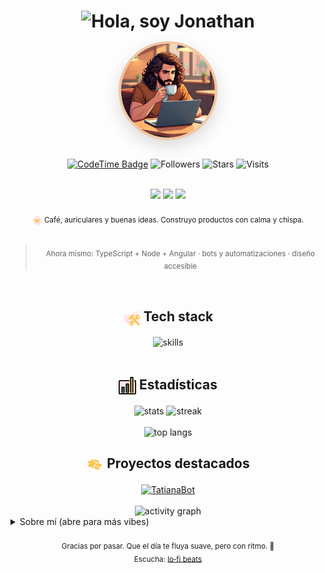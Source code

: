 <h1 align="center">
  <img src="https://readme-typing-svg.herokuapp.com?font=Quicksand&size=24&duration=3200&pause=900&color=6EC1C2&center=true&vCenter=true&width=640&lines=Hola%2C+soy+Jonathan+%F0%9F%8D%B5;Full+Stack+Developer;lo%E2%80%91fi+vibes%2C+energ%C3%ADa+tranquila;construyendo+cosas+%E2%9C%A8+aprendiendo+siempre" alt="Hola, soy Jonathan" />
</h1>

<div align="center">
  <img src="./profile.jpg" width="150" style="border-radius: 50%; box-shadow: 0 0 0 4px #F2C6A0, 0 10px 30px rgba(0,0,0,.18)" alt="Avatar" />
  <br><br>

  <!-- Badges (paleta suave) -->
  [![CodeTime Badge](https://img.shields.io/endpoint?style=flat&color=6EC1C2&url=https%3A%2F%2Fapi.codetime.dev%2Fshield%3Fid%3D30686%26project%3D%26in=0)](https://codetime.dev)
  ![Followers](https://img.shields.io/github/followers/ItsJhonAlex?style=flat&color=A3C9A8)
  ![Stars](https://img.shields.io/github/stars/ItsJhonAlex?style=flat&color=FF9E80)
  ![Visits](https://komarev.com/ghpvc/?username=ItsJhonAlex&color=6EC1C2&style=flat&label=visitas)

  <br>
  <a href="https://discord.gg/grjy37fnDB"><img src="https://img.shields.io/badge/Discord-lofi%20corner-6EC1C2?style=flat&logo=discord&logoColor=white" /></a>
  <a href="mailto:rodrj0184@gmail.com"><img src="https://img.shields.io/badge/Gmail-contacto-A3C9A8?style=flat&logo=gmail&logoColor=white" /></a>
  <a href="https://wa.me/qr/45QRAPEZFSQBP1"><img src="https://img.shields.io/badge/WhatsApp-hablemos-FF9E80?style=flat&logo=whatsapp&logoColor=white" /></a>
</div>

<br/>

<div align="center">
  <sub>
    <svg width="16px" height="16px" viewBox="0 0 64 64" enable-background="new 0 0 64 64" id="Layer_1" version="1.1" xml:space="preserve" xmlns="http://www.w3.org/2000/svg" xmlns:xlink="http://www.w3.org/1999/xlink" fill="#000000" style="vertical-align: middle;">
      <g id="SVGRepo_bgCarrier" stroke-width="0"></g>
      <g id="SVGRepo_tracerCarrier" stroke-linecap="round" stroke-linejoin="round"></g>
      <g id="SVGRepo_iconCarrier"> 
        <g> 
          <g> 
            <circle cx="32" cy="32" fill="#FFE6EA" r="30"></circle> 
          </g> 
          <g> 
            <g> 
              <path d="M48,22.3h-29c-0.1,0.8-0.1,1.7-0.1,2.5c0,0.3,0,0.6,0,0.9c-1-0.2-2.3-0.4-3.5,0.3 c-1.2,0.6-1.9,1.9-2.1,3.7l0,0.1c0,0.1,0,3.3,2.4,5.7c1.6,1.5,3.8,2.3,6.6,2.3c0.2,0,0.3,0,0.5,0c1.3,1.9,2.9,3.4,4.6,4.4v1.8 h12.4v-1.8c5-3.1,8.5-9.7,8.5-17.4C48.1,24,48,23.1,48,22.3#F9F9F9 M17,34.1c-1.6-1.6-1.8-3.8-1.8-4.2c0.1-1.1,0.5-1.8,1-2.1 c0.8-0.4,2-0.2,2.7,0.1c0.4,2.9,1.2,5.5,2.4,7.8C19.5,35.7,18.1,35.1,17,34.1#F9F9F9" fill="#FFC44D"></path> 
            </g> 
            <g> 
              <path d="M18.1,45.3c0-0.7,0.5-1.2,1.2-1.2h28.2c0.7,0,1.2,0.5,1.2,1.2l0,0c0,0.7-0.5,1.2-1.2,1.2H19.4 C18.7,46.5,18.1,46,18.1,45.3L18.1,45.3#F9F9F9" fill="#F9F9F9"></path> 
            </g> 
            <g opacity="0.25"> 
              <path d="M48,24.8c0-0.9,0-1.7-0.1-2.5h-29l20.7,20C44.6,39.2,48,32.6,48,24.8#F9F9F9" fill="#E8E7E7"></path> 
            </g> 
            <g> 
              <polygon fill="#F9F9F9" points="27.3,42.3 39.6,42.3 27.3,44.1 "></polygon> 
            </g> 
            <g> 
              <path d="M19.4,46.5h28.2c0.7,0,1.2-0.5,1.2-1.2H18.1C18.1,46,18.7,46.5,19.4,46.5#F9F9F9" fill="#C6C5C5"></path> 
            </g> 
            <g> 
              <path d="M18.9,22.3c0,0,0.5-2.3,5-2c0,0,3.5,1.3,6.8,0.1c3.3-1.2,6.5-1.8,8.9-0.5c0,0,2.4,0.7,3.9-0.2 c1.5-0.9,1.6-2,1.6-2s0,1.8,1,2.7c1,0.9,1.5,0.5,1.8,2H18.9#F9F9F9" fill="#FFFFFF"></path> 
            </g> 
          </g> 
        </g> 
      </g>
    </svg>
    Café, auriculares y buenas ideas. Construyo productos con calma y chispa.
  </sub>
</div>

<br/>

<div align="center">
  <blockquote>
    <sub>Ahora mismo: TypeScript + Node + Angular · bots y automatizaciones · diseño accesible</sub>
  </blockquote>
</div>

<br/>

<div align="center">
  <h2>
    <span style="vertical-align: middle;">
      <svg viewBox="0 0 32 32" xmlns="http://www.w3.org/2000/svg" fill="#000000" width="28" height="28" style="vertical-align: middle;">
        <g id="SVGRepo_bgCarrier" stroke-width="0"></g>
        <g id="SVGRepo_tracerCarrier" stroke-linecap="round" stroke-linejoin="round"></g>
        <g id="SVGRepo_iconCarrier">
          <title>folder_type_tools_opened</title>
          <path d="M27.4,5.5H18.2L16.1,9.7H4.3V26.5H29.5V5.5Zm0,18.7H6.6V11.8H27.4Zm0-14.5H19.2l1-2.1h7.1V9.7Z" style="fill:#FFE6EA"></path>
          <polygon points="25.7 13.7 0.5 13.7 4.3 26.5 29.5 26.5 25.7 13.7" style="fill:#FFE6EA"></polygon>
          <path d="M23.826,20.454l1.5-1.5a4.335,4.335,0,0,0,3.382-.08.413.413,0,0,0,.121-.668l-2.679-2.679a.833.833,0,0,1,0-1.179l2.676-2.676A.415.415,0,0,0,28.709,11a4.32,4.32,0,0,0-5.83,5.443l-1.534,1.534Z" style="fill:#FFC44D"></path>
          <path d="M20.952,18.366l-2.079-2.079-2.481,2.481,2.079,2.079,2.481,2.481,7.6,7.6a.556.556,0,0,0,.786,0l1.695-1.695a.556.556,0,0,0,0-.786l-7.6-7.6Z" style="fill:#FFC44D"></path>
          <path d="M29.956,13.068,27.734,15.29a.455.455,0,0,0,0,.643l1.713,1.713a.454.454,0,0,0,.676-.036,4.325,4.325,0,0,0,.571-4.406A.454.454,0,0,0,29.956,13.068Z" style="fill:#FFC44D"></path>
          <path d="M12.94,23.6l2.679,2.679a.833.833,0,0,1,0,1.179l-2.676,2.676a.415.415,0,0,0,.122.672A4.32,4.32,0,0,0,18.9,25.379l1.657-1.657-2.481-2.481L16.46,22.858a4.335,4.335,0,0,0-3.4.074A.413.413,0,0,0,12.94,23.6Z" style="fill:#FFC44D"></path>
          <path d="M11.651,24.235a4.325,4.325,0,0,0-.571,4.406.454.454,0,0,0,.737.136l2.222-2.222a.455.455,0,0,0,0-.643L12.327,24.2A.454.454,0,0,0,11.651,24.235Z" style="fill:#FFC44D"></path>
          <path d="M12.923,20.488a.681.681,0,0,0,.963,0l.128-.128a.681.681,0,0,0,0-.963l-.257-.257.506-.506-2.376-2.376-.506.506-.257-.257a.681.681,0,0,0-.963,0l-.128.128a.681.681,0,0,0,0,.963Z" style="fill:#FFC44D"></path>
          <path d="M16.6,11.688l2.347,2.347c2.705-1.8,4.218-.291,2.138-2.37C19.645,10.226,17.828,10.906,16.6,11.688Z" style="fill:#FFC44D"></path>
          <path d="M15.877,11.753a.681.681,0,0,0-.963,0l-2.89,2.89a.681.681,0,0,0,0,.963l.257.257,2.376,2.376.257.257a.681.681,0,0,0,.882.069.692.692,0,0,0,.081-.069L16,18.375l2.481-2.481.2-.2.091-.091a.681.681,0,0,0,0-.963l-.28-.28-2.356-2.356Z" style="fill:#FFC44D"></path>
        </g>
      </svg>
    </span>
    Tech stack
  </h2>
  <img src="https://skillicons.dev/icons?i=ts,js,nodejs,angular,html,css,py,java,mysql,sqlite,aws,gcp,github&perline=8" alt="skills"/>
</div>

<br/>

<div align="center">
  <h2>
    <span style="vertical-align: middle;">
      <svg viewBox="0 0 32 32" fill="none" width="28" height="28" xmlns="http://www.w3.org/2000/svg" style="vertical-align: middle;">
        <g id="SVGRepo_bgCarrier" stroke-width="0"></g>
        <g id="SVGRepo_tracerCarrier" stroke-linecap="round" stroke-linejoin="round"></g>
        <g id="SVGRepo_iconCarrier">
          <g clip-path="url(#clip0_901_3126)">
            <path d="M31 8V30C31 30.55 30.55 31 30 31H26V7H30C30.55 7 31 7.45 31 8ZM22 7V31H18V13H14V31H10V19H6V31H2C1.45 31 1 30.55 1 30V8C1 7.45 1.45 7 2 7H22Z" fill="#FFE6EA"></path>
            <path d="M26 7V31H22V7V1H26V7Z" fill="#FFC44D"></path>
            <path d="M14 31H18V13H14V31Z" fill="#668077"></path>
            <path d="M6 31H10V19H6V31Z" fill="#668077"></path>
            <path d="M29 7H30C30.553 7 31 7.447 31 8V30C31 30.553 30.553 31 30 31H2C1.447 31 1 30.553 1 30V8C1 7.447 1.447 7 2 7H19M6 28V19H10V28M14 28V13H18V28M22 28V1H26V28" stroke="#000000" stroke-width="2" stroke-linecap="round" stroke-linejoin="round"></path>
          </g>
          <defs>
            <clipPath id="clip0_901_3126">
              <rect width="32" height="32" fill="white"></rect>
            </clipPath>
          </defs>
        </g>
      </svg>
    </span>
    Estadísticas
  </h2>
  <img src="https://github-readme-stats.vercel.app/api?username=ItsJhonAlex&show_icons=true&hide_border=true&bg_color=00000000&title_color=6EC1C2&text_color=5F6F6F&icon_color=FF9E80" width="49%" alt="stats"/>
  <img src="https://github-readme-streak-stats.herokuapp.com/?user=ItsJhonAlex&hide_border=true&background=00000000&ring=A3C9A8&fire=FF9E80&currStreakLabel=6EC1C2" width="49%" alt="streak"/>
</div>

<div align="center">
  <br>
  <img src="https://github-readme-stats.vercel.app/api/top-langs/?username=ItsJhonAlex&layout=compact&hide_border=true&bg_color=00000000&title_color=6EC1C2&text_color=5F6F6F" width="50%" alt="top langs"/>
</div>

<h2 align="center">
  <span style="vertical-align: middle;">
    <svg viewBox="0 0 24 24" fill="none" xmlns="http://www.w3.org/2000/svg" width="28" height="28" style="vertical-align: middle;">
      <g id="SVGRepo_bgCarrier" stroke-width="0"></g>
      <g id="SVGRepo_tracerCarrier" stroke-linecap="round" stroke-linejoin="round"></g>
      <g id="SVGRepo_iconCarrier">
        <path d="M7.4055 6.07272C7.97799 5.434 8.36998 4.99864 8.68628 4.73536C9.00659 4.46874 9.1112 4.49617 9.14363 4.50557C9.18748 4.51829 9.30143 4.56862 9.45908 4.98179C9.61316 5.38557 9.75246 5.97927 9.95283 6.84049L10.0728 7.35637C10.166 7.7593 10.2435 8.09406 10.4367 8.3638C10.6359 8.6418 10.9251 8.80592 11.2548 8.99306L11.3187 9.02938L11.6764 9.23309C12.383 9.63554 12.8592 9.90851 13.1695 10.1571C13.4665 10.3952 13.5176 10.5373 13.5221 10.6583C13.5268 10.7856 13.4803 10.9454 13.1948 11.2318C12.9009 11.5265 12.4433 11.8681 11.7713 12.3675L11.3723 12.6639C11.0547 12.8992 10.7878 13.097 10.6157 13.3922C10.4473 13.6808 10.3956 14.0187 10.3316 14.4371L10.2506 14.9635C10.1144 15.8478 10.019 16.4601 9.89465 16.8858C9.82467 17.1254 9.75808 17.2591 9.70188 17.3354C9.59352 17.2951 9.44918 17.2363 9.27882 17.1547C8.87365 16.9607 8.32471 16.6391 7.76249 16.1334L7.44998 15.8523L7.43626 15.84C7.27638 15.6961 7.13423 15.5683 7.00554 15.4707C6.86636 15.3652 6.71622 15.2738 6.53248 15.2205C6.20763 15.1263 5.87317 15.189 5.51253 15.2567L5.43465 15.2713L5.03418 15.3456C4.24147 15.4926 3.71013 15.5895 3.32897 15.5966C2.96293 15.6034 2.88598 15.5245 2.84482 15.4671C2.78731 15.3868 2.73367 15.2313 2.82299 14.7933C2.91191 14.3572 3.11201 13.7757 3.40245 12.9362L3.57459 12.4389C3.71334 12.0391 3.8243 11.7194 3.81192 11.3819C3.79946 11.0421 3.66391 10.7358 3.49658 10.3576L3.28893 9.88721C2.93825 9.09255 2.69768 8.54458 2.57794 8.12555C2.45942 7.71083 2.49628 7.5428 2.55589 7.44061C2.60536 7.35582 2.69495 7.26553 3.05581 7.22096C3.43555 7.17406 3.97074 7.19516 4.77002 7.22917L5.17385 7.24635L5.25006 7.24969C5.6169 7.26601 5.95277 7.28095 6.26458 7.14318C6.56789 7.00915 6.79724 6.75244 7.06038 6.4579L7.11519 6.39662L7.4055 6.07272Z" fill="#FFC44D"></path>
        <path d="M10.9176 6.57447C10.7622 5.90607 10.6304 5.33993 10.4876 4.89543L17.1213 6.81971C17.1651 6.83243 17.2791 6.88275 17.4367 7.29592C17.5908 7.69971 17.7301 8.29341 17.9305 9.15463L18.0504 9.6705C18.077 9.78525 18.1023 9.8947 18.1293 9.99847L12.1172 8.33336L11.8136 8.16044C11.3841 7.91582 11.3052 7.85895 11.2496 7.78141C11.1877 7.69505 11.1504 7.57493 11.0286 7.05154L10.9176 6.57447Z" fill="#FFC44D"></path>
        <path d="M14.3427 9.98737L19.3504 11.3743L19.654 11.5472C20.3606 11.9497 20.8368 12.2227 21.1471 12.4713C21.4442 12.7093 21.4953 12.8514 21.4997 12.9724C21.5044 13.0997 21.4579 13.2596 21.1724 13.5459C20.8785 13.8406 20.421 14.1822 19.7489 14.6816L19.3499 14.978C19.1613 15.1178 18.9905 15.2444 18.8469 15.3859L12.0422 13.412L12.4008 13.1455C13.0314 12.677 13.5501 12.2916 13.9029 11.9379C14.2701 11.5696 14.541 11.1545 14.5214 10.6216C14.5126 10.3825 14.4474 10.1737 14.3427 9.98737Z" fill="#FFC44D"></path>
        <path d="M11.3744 14.2595L18.3867 16.2937C18.3576 16.435 18.3344 16.5869 18.3092 16.7512L18.2282 17.2777C18.1511 17.7785 18.0373 18.2246 17.9163 18.6025C17.7033 19.2682 17.6488 19.3607 17.4887 19.4526C17.4199 19.4921 17.3552 19.5094 17.2196 19.4941C17.0536 19.4755 16.8408 19.4155 16.4778 19.3102L10.6832 17.6293C10.7528 17.4828 10.8079 17.3259 10.8545 17.1663C10.9997 16.6693 11.1042 15.9909 11.233 15.1541L11.3082 14.6659C11.3349 14.4923 11.356 14.3611 11.3744 14.2595Z" fill="#FFC44D"></path>
      </g>
    </svg>
  </span>
  Proyectos destacados
</h2>

<div align="center">
  <a href="https://github.com/ItsJhonAlex/TatianaBot">
    <img src="https://github-readme-stats.vercel.app/api/pin/?username=ItsJhonAlex&repo=TatianaBot&hide_border=true&bg_color=00000000&title_color=6EC1C2&text_color=5F6F6F&icon_color=FF9E80" width="49%" alt="TatianaBot"/>
  </a>
</div>

<br/>

<div align="center">
  <img src="https://github-readme-activity-graph.vercel.app/graph?username=ItsJhonAlex&bg_color=ffffff00&color=6EC1C2&line=F2C6A0&point=FF9E80&area=true&hide_border=true" alt="activity graph" />
</div>

<details>
  <summary>Sobre mí (abre para más vibes)</summary>

  - Me gusta crear productos claros, accesibles y útiles.
  - Trabajo con TypeScript, Node.js y Angular; juego con Python y Java.
  - Si no estoy codificando, estoy escuchando lo‑fi o afinando un pixel art.
  - Siempre abierto a colaborar: ideas, issues y PRs son bienvenidos.

</details>

<br/>

<div align="center">
  <sub>Gracias por pasar. Que el día te fluya suave, pero con ritmo. 🌙</sub>
  <br/>
  <sub>Escucha: <a href="https://open.spotify.com/playlist/37i9dQZF1DX9RwfGbeGQwP">lo‑fi beats</a></sub>
</div>